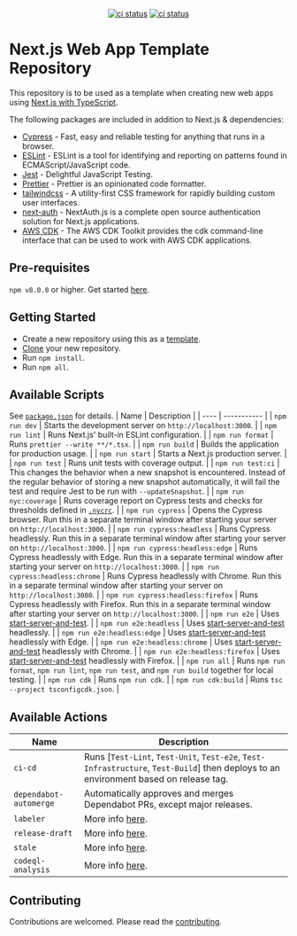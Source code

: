 <p align="center">
  <a href="https://github.com/crs-k/next-web-app-template/actions"><img alt="ci status" src="https://github.com/crs-k/next-web-app-template/actions/workflows/ci-cd.yml/badge.svg"></a>
  <a href="https://github.com/crs-k/next-web-app-template/actions"><img alt="ci status" src="https://github.com/crs-k/next-web-app-template/actions/workflows/codeql-analysis.yml/badge.svg"></a>
</p>

# Next.js Web App Template Repository

This repository is to be used as a template when creating new web apps using [Next.js with TypeScript](https://github.com/vercel/next.js/blob/canary/docs/basic-features/typescript.md).

The following packages are included in addition to Next.js & dependencies:
* [Cypress](https://www.npmjs.com/package/cypress) - Fast, easy and reliable testing for anything that runs in a browser.
* [ESLint](https://www.npmjs.com/package/eslint) - ESLint is a tool for identifying and reporting on patterns found in ECMAScript/JavaScript code.
* [Jest](https://www.npmjs.com/package/jest) - Delightful JavaScript Testing.
* [Prettier](https://www.npmjs.com/package/prettier) -  Prettier is an opinionated code formatter. 
* [tailwindcss](https://www.npmjs.com/package/tailwindcss) -  A utility-first CSS framework for rapidly building custom user interfaces.
* [next-auth](https://www.npmjs.com/package/next-auth) -  NextAuth.js is a complete open source authentication solution for Next.js applications.
* [AWS CDK](https://www.npmjs.com/package/aws-cdk) - The AWS CDK Toolkit provides the cdk command-line interface that can be used to work with AWS CDK applications.

## Pre-requisites
`npm v8.0.0` or higher. Get started [here](https://www.npmjs.com/).

## Getting Started
* Create a new repository using this as a [template](https://docs.github.com/en/repositories/creating-and-managing-repositories/creating-a-repository-from-a-template).
* [Clone](https://docs.github.com/en/repositories/creating-and-managing-repositories/cloning-a-repository) your new repository.
* Run `npm install`.
* Run `npm all`.

## Available Scripts
See [`package.json`](package.json) for details.
| Name | Description |
| ---- | ----------- |
| `npm run dev` | Starts the development server on `http://localhost:3000`. |
| `npm run lint` | Runs Next.js' built-in ESLint configuration. |
| `npm run format` | Runs `prettier --write **/*.tsx`. |
| `npm run build` | Builds the application for production usage. |
| `npm run start` | Starts a Next.js production server. |
| `npm run test` | Runs unit tests with coverage output. |
| `npm run test:ci` | This changes the behavior when a new snapshot is encountered. Instead of the regular behavior of storing a new snapshot automatically, it will fail the test and require Jest to be run with `--updateSnapshot`. |
| `npm run nyc:coverage` | Runs coverage report on Cypress tests and checks for thresholds defined in [`.nycrc`](.nycrc). |
| `npm run cypress` | Opens the Cypress browser. Run this in a separate terminal window after starting your server on `http://localhost:3000`. |
| `npm run cypress:headless` | Runs Cypress headlessly. Run this in a separate terminal window after starting your server on `http://localhost:3000`. |
| `npm run cypress:headless:edge` | Runs Cypress headlessly with Edge. Run this in a separate terminal window after starting your server on `http://localhost:3000`. |
| `npm run cypress:headless:chrome` | Runs Cypress headlessly with Chrome. Run this in a separate terminal window after starting your server on `http://localhost:3000`. |
| `npm run cypress:headless:firefox` | Runs Cypress headlessly with Firefox. Run this in a separate terminal window after starting your server on `http://localhost:3000`. |
| `npm run e2e` | Uses [start-server-and-test](https://www.npmjs.com/package/start-server-and-test). |
| `npm run e2e:headless` | Uses [start-server-and-test](https://www.npmjs.com/package/start-server-and-test) headlessly. |
| `npm run e2e:headless:edge` | Uses [start-server-and-test](https://www.npmjs.com/package/start-server-and-test) headlessly with Edge. |
| `npm run e2e:headless:chrome` | Uses [start-server-and-test](https://www.npmjs.com/package/start-server-and-test) headlessly with Chrome. |
| `npm run e2e:headless:firefox` | Uses [start-server-and-test](https://www.npmjs.com/package/start-server-and-test) headlessly with Firefox. |
| `npm run all` | Runs `npm run format`, `npm run lint`, `npm run test`, and `npm run build` together for local testing. |
| `npm run cdk` | Runs `npm run cdk`. |
| `npm run cdk:build` | Runs `tsc --project tsconfigcdk.json`. |

## Available Actions
| Name | Description |
| ---- | ----------- |
| `ci-cd` | Runs [`Test-Lint`, `Test-Unit`, `Test-e2e`, `Test-Infrastructure`, `Test-Build`] then deploys to an environment based on release tag. |
| `dependabot-automerge` | Automatically approves and merges Dependabot PRs, except major releases. |
| `labeler` | More info [here](https://github.com/actions/labeler). |
| `release-draft` | More info [here](https://github.com/marketplace/actions/release-draft). |
| `stale` | More info [here](https://github.com/marketplace/actions/close-stale-issues). |
| `codeql-analysis` | More info [here](https://codeql.github.com/). |

## Contributing
Contributions are welcomed. Please read the [contributing](https://github.com/crs-k/next-web-app-template/blob/main/CONTRIBUTING.md).
